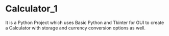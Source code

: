 # Calculator_1
It is a Python Project which uses Basic Python and Tkinter for GUI to create a Calculator with storage and currency conversion options as well.
